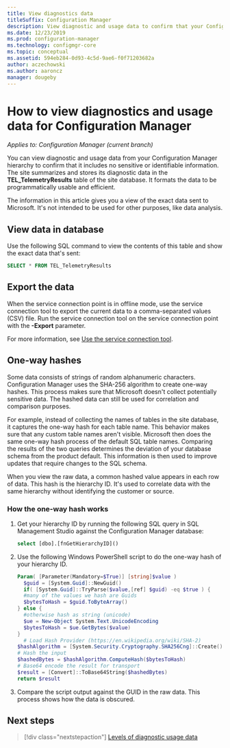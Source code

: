 ```yaml
---
title: View diagnostics data
titleSuffix: Configuration Manager
description: View diagnostic and usage data to confirm that your Configuration Manager hierarchy contains no sensitive information.
ms.date: 12/23/2019
ms.prod: configuration-manager
ms.technology: configmgr-core
ms.topic: conceptual
ms.assetid: 594eb284-0d93-4c5d-9ae6-f0f71203682a
author: aczechowski
ms.author: aaroncz
manager: dougeby
---
```


# How to view diagnostics and usage data for Configuration Manager

*Applies to: Configuration Manager (current branch)*

You can view diagnostic and usage data from your Configuration Manager hierarchy to confirm that it includes no sensitive or identifiable information. The site summarizes and stores its diagnostic data in the **TEL_TelemetryResults** table of the site database. It formats the data to be programmatically usable and efficient.

The information in this article gives you a view of the exact data sent to Microsoft. It's not intended to be used for other purposes, like data analysis.  

## View data in database

Use the following SQL command to view the contents of this table and show the exact data that's sent:  

``` SQL
SELECT * FROM TEL_TelemetryResults
```

## Export the data

When the service connection point is in offline mode, use the service connection tool to export the current data to a comma-separated values (CSV) file. Run the service connection tool on the service connection point with the **-Export** parameter.

For more information, see [Use the service connection tool](/configmgr/core/servers/manage/use-the-service-connection-tool).

## <a name="bkmk_hashes"></a> One-way hashes

Some data consists of strings of random alphanumeric characters. Configuration Manager uses the SHA-256 algorithm to create one-way hashes. This process makes sure that Microsoft doesn't collect potentially sensitive data. The hashed data can still be used for correlation and comparison purposes.

For example, instead of collecting the names of tables in the site database, it captures the one-way hash for each table name. This behavior makes sure that any custom table names aren't visible. Microsoft then does the same one-way hash process of the default SQL table names. Comparing the results of the two queries determines the deviation of your database schema from the product default. This information is then used to improve updates that require changes to the SQL schema.  

When you view the raw data, a common hashed value appears in each row of data. This hash is the hierarchy ID. It's used to correlate data with the same hierarchy without identifying the customer or source.

### How the one-way hash works

1. Get your hierarchy ID by running the following SQL query in SQL Management Studio against the Configuration Manager database:

    ``` SQL
    select [dbo].[fnGetHierarchyID]()
    ```

2. Use the following Windows PowerShell script to do the one-way hash of your hierarchy ID.  

    ``` PowerShell
    Param( [Parameter(Mandatory=$True)] [string]$value )  
      $guid = [System.Guid]::NewGuid()  
      if( [System.Guid]::TryParse($value,[ref] $guid) -eq $true ) {  
      #many of the values we hash are Guids  
      $bytesToHash = $guid.ToByteArray()  
    } else {  
      #otherwise hash as string (unicode)  
      $ue = New-Object System.Text.UnicodeEncoding  
      $bytesToHash = $ue.GetBytes($value)
    }  
      # Load Hash Provider (https://en.wikipedia.org/wiki/SHA-2)
    $hashAlgorithm = [System.Security.Cryptography.SHA256Cng]::Create()
    # Hash the input
    $hashedBytes = $hashAlgorithm.ComputeHash($bytesToHash)
    # Base64 encode the result for transport
    $result = [Convert]::ToBase64String($hashedBytes)
    return $result
    ```

3. Compare the script output against the GUID in the raw data. This process shows how the data is obscured.

## Next steps

> [!div class="nextstepaction"]
> [Levels of diagnostic usage data](/configmgr/core/plan-design/diagnostics/levels-overview)

